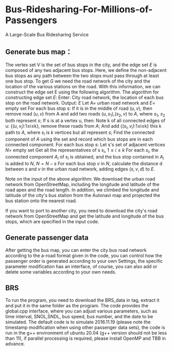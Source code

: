 # Bus-Ridesharing-For-Millions-of-Passengers
A Large-Scale Bus Ridesharing Service
 
## Generate bus map：
The vertex set $V$ is the set of bus stops in the city, and the edge set $E$ is composed of any two adjacent bus stops. Here, we define the non-adjacent bus stops as any path between the two stops must pass through at least one bus stop. To get $G$ we need the road network of the city and the location of the various stations on the road. With this information, we can construct the edge set E using the following algorithm.
The algorithm for constructing edge set $E$:
Enter: City road network, the location of each bus stop on the road network.
Output: $E$
Let A= urban road network and $E$= empty set
For each bus stop s:
If it is in the middle of road ($u,v$), then remove road ($u,v$) from A and add two roads ($u,s_1$),($s_2,v$) to $A$, where $s_1$, $s_2$ both represent $s$;
If s is at a vertex u, then:
Note k of all connected edges of u: {($u,v_i$):1≤i≤k}, remove these roads from $A$;
And add {($s_i,v_i$):1≤i≤k} this k path to $A$, where $s_i$ is $k$ vertices but all represent $s$;
Find the connected component of $A$ using the set and record which bus stops are in each connected component.
For each bus stop $s$:
Let s's set of adjacent vertices $N$= empty set
Get all the representatives of s $s_i$, $1≤i≤k$
For each $s_i$, the connected component $A_i$ of $s_i$ is obtained, and the bus stop contained in $A_i$ is added to $N$,
$N=N-{s}$
For each bus stop $v$ in $N$, calculate the distance d between $s$ and $v$ in the urban road network, adding edges $(s,v,d)$ to $E$.

Note on the input of the above algorithm: We download the urban road network from OpenStreetMap, including the longitude and latitude of the road apex and the road length. In addition, we climbed the longitude and latitude of the city's bus station from the Autonavi map and projected the bus station onto the nearest road.

If you want to port to another city, you need to download the city's road network from OpenStreetMap and get the latitude and longitude of the bus stops, which are specified in the input code.
## Generate passenger data
After getting the bus map, you can enter the city bus road network according to the a-road format given in the code, you can control how the passenger order is generated according to your own Settings, the specific parameter modification has an interface, of course, you can also add or delete some variables according to your own needs.
## BRS
To run the program, you need to download the BRS_data in tag, extract it and put it in the same folder as the program. The code provides the global.cpp interface, where you can adjust various parameters, such as time interval, SNOL,SNDL, bus speed, bus number, and the date to be simulated. The default code is to simulate 2016.11.19 (please note the timestamp modification when using other passenger data sets), the code is run in the g++ environment of ubuntu 20.04 (g++ version should not be less than 11), if parallel processing is required, please install OpenMP and TBB in advance.
